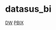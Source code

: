 # datasus_bi

[DW](https://dbdiagram.io/d/6321cfbd0911f91ba5abe48c)
[PBIX](https://1drv.ms/u/s!Aj3skRQjCzc0heEavkjXDOyQ332wIQ?e=TN91Fd)